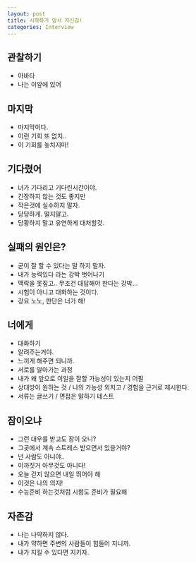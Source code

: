 ```yaml
---
layout: post
title: 시작하기 앞서 자신감!
categories: Interview
---
```


## 관찰하기
- 아바타
- 나는 이앞에 있어

## 마지막

- 마지막이다.
- 이런 기회 또 없지..
- 이 기회를 놓치지마!

## 기다렸어

- 너가 기다리고 기다린시간이야.
- 긴장하지 않는 것도 좋지만
- 작은것에 실수하지 말자.
- 당당하게. 떨지말고.
- 당황하지 말고 유연하게 대처할것.

## 실패의 원인은?

- 굳이 잘 할 수 있다는 말 하지 말자.
- 내가 능력있다 라는 강박 벗어나기
- 맥락을 못짚고.. 무조건 대답해야 한다는 강박...
- 시험이 아니고 대화하는 것이다.
- 강요 노노, 판단은 너가 해!

## 너에게

- 대화하기
- 알려주는거야.
- 느끼게 해주면 되니까.
- 서로를 알아가는 과정
- 내가 왜 앞으로 이일을 잘할 가능성이 있는지 어필
- 상대방이 원하는 것 / 나의 가능성 외치고 / 경험을 근거로 제시한다.
- 서류는 글쓰기 / 면접은 말하기 테스트

## 잠이오냐

- 그런 대우를 받고도 잠이 오니?
- 그곳에서 계속 스트레스 받으면서 있을거야?
- 넌 사람도 아니야..
- 이까짓거 아무것도 아니다!
- 오늘 걷지 않으면 내일 뛰어야 해
- 이것은 나의 의지!
- 수능준비 하는것처럼 시험도 준비가 필요해

## 자존감

- 나는 나약하지 않다.
- 내가 약하면 주변의 사람들이 힘들어 지니까.
- 내가 지킬 수 있다면 지키자.
